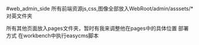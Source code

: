 ﻿#web_admin_side
所有前端资源js,css,图像全部放入WebRoot/admin/asssets/*对英文件夹

所有其他页面放入pages文件夹，暂时有我来调整他在pages中的具体位置
部署方式 在workbench中执行easycms脚本
